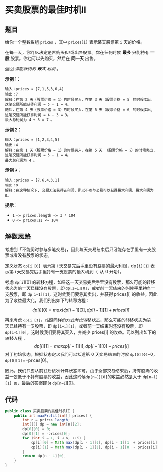 # 买卖股票的最佳时机II



## 题目

给你一个整数数组 `prices` ，其中 `prices[i]` 表示某支股票第 `i` 天的价格。

在每一天，你可以决定是否购买和/或出售股票。你在任何时候 **最多** 只能持有 **一股** 股票。你也可以先购买，然后在 **同一天** 出售。

返回 *你能获得的 **最大** 利润* 。

 

**示例 1：**

```
输入：prices = [7,1,5,3,6,4]
输出：7
解释：在第 2 天（股票价格 = 1）的时候买入，在第 3 天（股票价格 = 5）的时候卖出, 这笔交易所能获得利润 = 5 - 1 = 4。
随后，在第 4 天（股票价格 = 3）的时候买入，在第 5 天（股票价格 = 6）的时候卖出, 这笔交易所能获得利润 = 6 - 3 = 3。
最大总利润为 4 + 3 = 7 。
```

**示例 2：**

```
输入：prices = [1,2,3,4,5]
输出：4
解释：在第 1 天（股票价格 = 1）的时候买入，在第 5 天 （股票价格 = 5）的时候卖出, 这笔交易所能获得利润 = 5 - 1 = 4。
最大总利润为 4 。
```

**示例 3：**

```
输入：prices = [7,6,4,3,1]
输出：0
解释：在这种情况下, 交易无法获得正利润，所以不参与交易可以获得最大利润，最大利润为 0。
```

 

**提示：**

- `1 <= prices.length <= 3 * 104`
- `0 <= prices[i] <= 104`

## 解题思路

考虑到「不能同时参与多笔交易」，因此每天交易结束后只可能存在手里有一支股票或者没有股票的状态。

定义状态 `dp[i][0] `表示第 i 天交易完后手里没有股票的最大利润，dp`[i][1]` 表示第 i 天交易完后手里持有一支股票的最大利润（i 从 0 开始）。

考虑 `dp[i`][0] 的转移方程，如果这一天交易完后手里没有股票，那么可能的转移状态为前一天已经没有股票，即 `dp[i−1][0]`，或者前一天结束的时候手里持有一支股票，即 `dp[i−1][1]`，这时候我们要将其卖出，并获得 prices[i] 的收益。因此为了收益最大化，我们列出如下的转移方程：

$$
dp[i][0]=max(dp[i−1][0],dp[i−1][1]+prices[i])
$$

再来考虑 `dp[i][1]`，按照同样的方式考虑转移状态，那么可能的转移状态为前一天已经持有一支股票，即 `dp[i−1][1]`，或者前一天结束时还没有股票，即 `dp[i−1][0]`，这时候我们要将其买入，并减少 prices[i] 的收益。可以列出如下的转移方程：
$$
dp[i][1]=max{dp[i−1][1],dp[i−1][0]−prices[i]}
$$
对于初始状态，根据状态定义我们可以知道第 0 天交易结束的时候 `dp[0][0]`=0，`dp[0][1]`=−prices[0]。

因此，我们只要从前往后依次计算状态即可。由于全部交易结束后，持有股票的收益一定低于不持有股票的收益，因此这时候` dp[n−1][0] `的收益必然是大于 `dp[n−1][1] 的`，最后的答案即为 `dp[n−1`][0]。



## 代码

```java
public class 买卖股票的最佳时机II {
    public int maxProfit(int[] prices) {
        int n = prices.length;
        int[][] dp = new int[n][2];
        dp[0][0] = 0;
        dp[0][1] = -prices[0];
        for (int i = 1; i < n; ++i) {
            dp[i][0] = Math.max(dp[i - 1][0], dp[i - 1][1] + prices[i]);
            dp[i][1] = Math.max(dp[i - 1][1], dp[i - 1][0] - prices[i]);
        }
        return dp[n - 1][0];
    }
}
```

